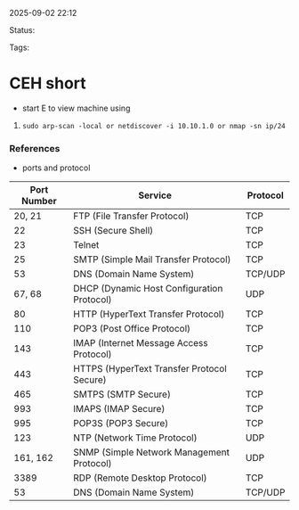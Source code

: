 2025-09-02 22:12

Status:

Tags:

# CEH short

- start E to view machine using 
1. `` sudo arp-scan -local or netdiscover -i 10.10.1.0 or nmap -sn ip/24  ``



### References
- ports and protocol

| **Port Number** | **Service**                                | **Protocol** |
| --------------- | ------------------------------------------ | ------------ |
| 20, 21          | FTP (File Transfer Protocol)               | TCP          |
| 22              | SSH (Secure Shell)                         | TCP          |
| 23              | Telnet                                     | TCP          |
| 25              | SMTP (Simple Mail Transfer Protocol)       | TCP          |
| 53              | DNS (Domain Name System)                   | TCP/UDP      |
| 67, 68          | DHCP (Dynamic Host Configuration Protocol) | UDP          |
| 80              | HTTP (HyperText Transfer Protocol)         | TCP          |
| 110             | POP3 (Post Office Protocol)                | TCP          |
| 143             | IMAP (Internet Message Access Protocol)    | TCP          |
| 443             | HTTPS (HyperText Transfer Protocol Secure) | TCP          |
| 465             | SMTPS (SMTP Secure)                        | TCP          |
| 993             | IMAPS (IMAP Secure)                        | TCP          |
| 995             | POP3S (POP3 Secure)                        | TCP          |
| 123             | NTP (Network Time Protocol)                | UDP          |
| 161, 162        | SNMP (Simple Network Management Protocol)  | UDP          |
| 3389            | RDP (Remote Desktop Protocol)              | TCP          |
| 53              | DNS (Domain Name System)                   | TCP/UDP      |